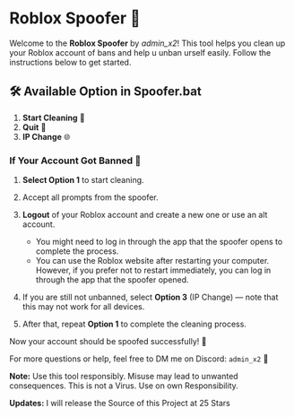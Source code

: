 # Roblox Spoofer 🚀

Welcome to the **Roblox Spoofer** by *admin_x2*! This tool helps you clean up your Roblox account of bans and help u unban urself easily. Follow the instructions below to get started.

## 🛠️ Available Option in Spoofer.bat

1. **Start Cleaning** 🧹
2. **Quit** 🚪
3. **IP Change** 🌐


### If Your Account Got Banned 🚫

1. **Select Option 1** to start cleaning. 
2. Accept all prompts from the spoofer.
3. **Logout** of your Roblox account and create a new one or use an alt account. 

   - You might need to log in through the app that the spoofer opens to complete the process.
   - You can use the Roblox website after restarting your computer. However, if you prefer not to restart immediately, you can log in through the app that the spoofer opened.

4. If you are still not unbanned, select **Option 3** (IP Change) — note that this may not work for all devices.
5. After that, repeat **Option 1** to complete the cleaning process.

Now your account should be spoofed successfully! 🎉

For more questions or help, feel free to DM me on Discord: `admin_x2` 💬


**Note:** Use this tool responsibly. Misuse may lead to unwanted consequences. This is not a Virus. Use on own Responsibility.

**Updates:** I will release the Source of this Project at 25 Stars

